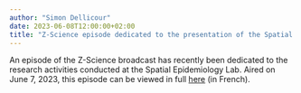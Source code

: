 ```yaml
---
author: "Simon Dellicour"
date: 2023-06-08T12:00:00+02:00
title: "Z-Science episode dedicated to the presentation of the Spatial Epidemiology Lab (video)"
---
```

An episode of the Z-Science broadcast has recently been dedicated to the research activities conducted at the Spatial Epidemiology Lab. Aired on June 7, 2023, this episode can be viewed in full [here](https://youtu.be/RrSj5x3BFD4) (in French).
